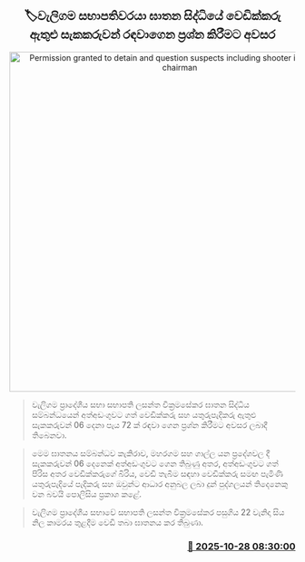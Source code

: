 <p align='center'><b><h2 align='center' title='Permission granted to detain and question suspects including shooter in Weligama chairman's murder incident'>🏷වැලිගම සභාපතිවරයා ඝාතන සිද්ධියේ වෙඩික්කරු ඇතුළු සැකකරුවන් රඳවාගෙන ප්‍රශ්න කිරීමට අවසර</h2></b></p>
<p align='center'><img src='https://helakuru.sgp1.cdn.digitaloceanspaces.com/esana/images/lib/image-nmk.jpg' width='600' alt='Permission granted to detain and question suspects including shooter in Weligama chairman's murder incident'></p>

> වැලිගම ප්‍රාදේශීය සභා සභාපති ලසන්ත වික්‍රමසේකර ඝාතන සිද්ධිය සම්බන්ධයෙන් අත්අඩංගුවට ගත් වෙඩික්කරු සහ යතුරුපැදිකරු ඇතුළු සැකකරුවන් 06 දෙනා පැය 72 ක් රඳවා ගෙන ප්‍රශ්න කිරීමට අවසර ලබාදී තිබෙනවා.

> මෙම ඝාතනය සම්බන්ධව කැකිරාව, මහරගම සහ ගාල්ල යන ප්‍රදේශවල දී සැකකරුවන් 06 දෙනෙක් අත්අඩංගුවට ගෙන තිබුණු අතර, අත්අඩංගුවට ගත් පිරිස අතර වෙඩික්කරුගේ බිරිය, වෙඩි තැබීම සඳහා වෙඩික්කරු සමඟ පැමිණි යතුරුපැදියේ පැදිකරු සහ ඔවුන්ට ආධාර අනුබල ලබා දුන් පුද්ගලයන් තිදෙනෙකු වන බවයි පොලිසිය ප්‍රකාශ කළේ.

> වැලිගම ප්‍රාදේශීය සභාවේ සභාපති ලසන්ත වික්‍රමසේකර පසුගිය 22 වැනිදා සිය නිල කාමරය තුළදීම වෙඩි තබා ඝාතනය කර තිබුණා.



<h3 align='right'><a href='https://www.helakuru.lk/esana/p/114846/'>📅 2025-10-28 08:30:00</a></h3>
